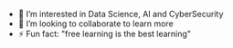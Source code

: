 - 👀 I’m interested in Data Science, AI and CyberSecurity
- 💞️ I’m looking to collaborate to learn more
- ⚡ Fun fact: "free learning is the best learning"

<!---
Crovargr/Crovargr is a ✨ special ✨ repository because its `README.md` (this file) appears on your GitHub profile.
You can click the Preview link to take a look at your changes.
--->
